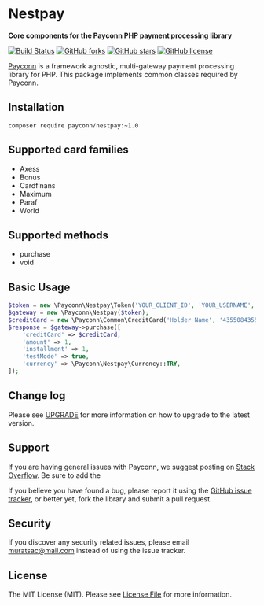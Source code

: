 # Nestpay

**Core components for the Payconn PHP payment processing library**

[![Build Status](https://travis-ci.com/payconn/nestpay.svg?branch=master)](https://travis-ci.com/payconn/nestpay)
[![GitHub forks](https://img.shields.io/github/forks/payconn/nestpay.svg?style=plastic)](https://github.com/payconn/nestpay/network)
[![GitHub stars](https://img.shields.io/github/stars/payconn/nestpay.svg)](https://github.com/payconn/nestpay/stargazers)
[![GitHub license](https://img.shields.io/github/license/payconn/nestpay.svg)](https://github.com/payconn/nestpay)

[Payconn](https://payconn.org) is a framework agnostic, multi-gateway payment
processing library for PHP. This package implements common classes required by Payconn.

## Installation

    composer require payconn/nestpay:~1.0

## Supported card families
* Axess
* Bonus
* Cardfinans
* Maximum
* Paraf
* World

## Supported methods
* purchase
* void

## Basic Usage
```php
$token = new \Payconn\Nestpay\Token('YOUR_CLIENT_ID', 'YOUR_USERNAME', 'YOUR_PASS');
$gateway = new \Payconn\Nestpay($token);
$creditCard = new \Payconn\Common\CreditCard('Holder Name', '4355084355084358', '26', '12', '000');
$response = $gateway->purchase([
    'creditCard' => $creditCard,
    'amount' => 1,
    'installment' => 1,
    'testMode' => true,
    'currency' => \Payconn\Nestpay\Currency::TRY,
]);
```

## Change log

Please see [UPGRADE](UPGRADE.md) for more information on how to upgrade to the latest version.

## Support

If you are having general issues with Payconn, we suggest posting on
[Stack Overflow](http://stackoverflow.com/). Be sure to add the

If you believe you have found a bug, please report it using the [GitHub issue tracker](https://github.com/payconn/nestpay/issues),
or better yet, fork the library and submit a pull request.


## Security

If you discover any security related issues, please email muratsac@mail.com instead of using the issue tracker.


## License

The MIT License (MIT). Please see [License File](LICENSE.md) for more information.
